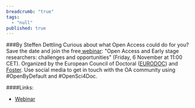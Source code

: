```yaml
---
breadcrumb: "true"
tags: 
  - "null"
published: true
---
```




###By Steffen Dettling 
Curious about what Open Access could do for you? Save the date and join the free<a href="https://www.fosteropenscience.eu/event/eurodoc-open-access-webinar" target="_blank"> webinar</a>: "Open Access and Early stage researchers: challenges and opportunities" (Friday, 6 November at 11:00 CET). Organized by the European Council of Doctoral (<a href="http://eurodoc.net/" target="_blank">EURODOC</a>) and <a href="https://www.fosteropenscience.eu/" target="_blank">Foster</a>. Use social media to get in touch with the OA community using #OpenByDefault and #OpenSci4Doc.

####Links: 
- <a href="https://www.fosteropenscience.eu/event/eurodoc-open-access-webinar" target="_blank">Webinar



